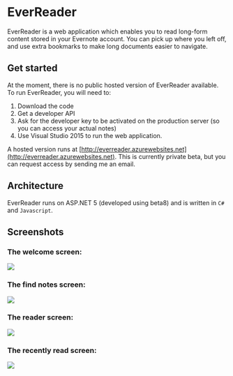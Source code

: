 # EverReader

EverReader is a web application which enables you to read long-form content stored in your Evernote account.  You can pick up where you left off, and use extra bookmarks to make long documents easier to navigate.

## Get started

At the moment, there is no public hosted version of EverReader available.  To run EverReader, you will need to:

1. Download the code
2. Get a developer API
3. Ask for the developer key to be activated on the production server (so you can access your actual notes)
4. Use Visual Studio 2015 to run the web application.

A hosted version runs at [http://everreader.azurewebsites.net](http://everreader.azurewebsites.net).  This is currently private beta, but you can request access by sending me an email. 

## Architecture

EverReader runs on ASP.NET 5 (developed using beta8) and is written in `C#` and `Javascript`.

## Screenshots

### The welcome screen:

![](http://everreader.azurewebsites.net/images/screenshot-03.png)

### The find notes screen:

![](http://everreader.azurewebsites.net/images/screenshot-00.png)

### The reader screen:

![](http://everreader.azurewebsites.net/images/screenshot-01.png)

### The recently read screen:

![](http://everreader.azurewebsites.net/images/screenshot-02.png)

